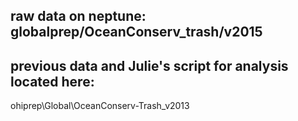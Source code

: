 ## raw data on neptune: globalprep/OceanConserv_trash/v2015

## previous data and Julie's script for analysis located here:
ohiprep\Global\OceanConserv-Trash_v2013
